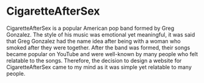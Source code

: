 # CigaretteAfterSex
CigaretteAfterSex is a popular American pop band formed by Greg Gonzalez.
The style of his music was emotional yet meaningful, it was said that Greg Gonzalez had the name idea after being with a woman who smoked after they were together. 
After the band was formed, their songs became popular on YouTube and were well-known by many people who felt relatable to the songs.
Therefore, the decision to design a website for CigaretteAfterSex came to my mind as it was simple yet relatable to many people.
